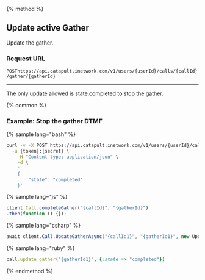 {% method %}

## Update active Gather
Update the gather.

### Request URL

<code class="post">POST</code>`https://api.catapult.inetwork.com/v1/users/{userId}/calls/{callId}/gather/{gatherId}`

---

<aside class="notice">
<p>
The only update allowed is state:completed to stop the gather.
</p>
</aside>

{% common %}

### Example: Stop the gather DTMF

{% sample lang="bash" %}

```bash
curl -v -X POST https://api.catapult.inetwork.com/v1/users/{userId}/calls/{callId}/gather/{gatherId} \
  -u {token}:{secret} \
	-H "Content-type: application/json" \
    -d \
	'
	{
		"state": "completed"
	}'
```

{% sample lang="js" %}

```js
client.Call.completeGather("{callId}", "{gatherId}")
.then(function () {});
```

{% sample lang="csharp" %}

```csharp
await client.Call.UpdateGatherAsync("{callId1}", "{gatherId1}", new UpdateGatherData {State = CallGatherState.Completed});
```

{% sample lang="ruby" %}

```ruby
call.update_gather("{gatherId1}", {:state => "completed"})
```
{% endmethod %}
